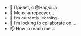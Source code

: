 - 👋 Привет, я @Надюша
- 👀 Меня интересует...
- 🌱 I’m currently learning ...
- 💞️ I’m looking to collaborate on ...
- 📫 How to reach me ...

<!---
Nadachka/Nadachka is a ✨ special ✨ repository because its `README.md` (this file) appears on your GitHub profile.
You can click the Preview link to take a look at your changes.
--->
